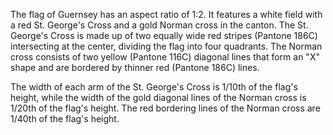 The flag of Guernsey has an aspect ratio of 1:2. It features a white field with a red St. George's Cross and a gold Norman cross in the canton. The St. George's Cross is made up of two equally wide red stripes (Pantone 186C) intersecting at the center, dividing the flag into four quadrants. The Norman cross consists of two yellow (Pantone 116C) diagonal lines that form an "X" shape and are bordered by thinner red (Pantone 186C) lines.

The width of each arm of the St. George's Cross is 1/10th of the flag's height, while the width of the gold diagonal lines of the Norman cross is 1/20th of the flag's height. The red bordering lines of the Norman cross are 1/40th of the flag's height.